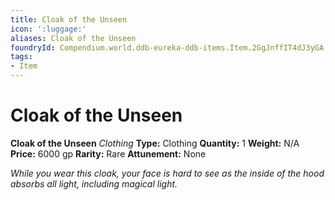 ```yaml
---
title: Cloak of the Unseen
icon: ':luggage:'
aliases: Cloak of the Unseen
foundryId: Compendium.world.ddb-eureka-ddb-items.Item.2GgJnffIT4dJ3yGA
tags:
- Item
---
```


# Cloak of the Unseen

**Cloak of the Unseen**
_Clothing_
**Type:** Clothing
**Quantity:** 1
**Weight:** N/A
**Price:** 6000 gp
**Rarity:** Rare
**Attunement:** None

*While you wear this cloak, your face is hard to see as the inside of the hood absorbs all light, including magical light.*